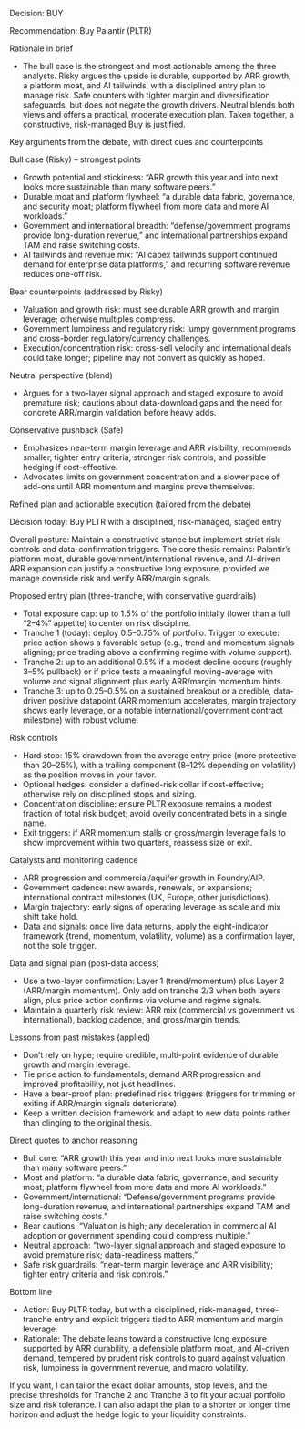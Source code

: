 Decision: BUY

Recommendation: Buy Palantir (PLTR)

Rationale in brief
- The bull case is the strongest and most actionable among the three analysts. Risky argues the upside is durable, supported by ARR growth, a platform moat, and AI tailwinds, with a disciplined entry plan to manage risk. Safe counters with tighter margin and diversification safeguards, but does not negate the growth drivers. Neutral blends both views and offers a practical, moderate execution plan. Taken together, a constructive, risk-managed Buy is justified.

Key arguments from the debate, with direct cues and counterpoints

Bull case (Risky) – strongest points
- Growth potential and stickiness: “ARR growth this year and into next looks more sustainable than many software peers.”
- Durable moat and platform flywheel: “a durable data fabric, governance, and security moat; platform flywheel from more data and more AI workloads.”
- Government and international breadth: “defense/government programs provide long-duration revenue,” and international partnerships expand TAM and raise switching costs.
- AI tailwinds and revenue mix: “AI capex tailwinds support continued demand for enterprise data platforms,” and recurring software revenue reduces one-off risk.

Bear counterpoints (addressed by Risky)
- Valuation and growth risk: must see durable ARR growth and margin leverage; otherwise multiples compress.
- Government lumpiness and regulatory risk: lumpy government programs and cross-border regulatory/currency challenges.
- Execution/concentration risk: cross-sell velocity and international deals could take longer; pipeline may not convert as quickly as hoped.

Neutral perspective (blend)
- Argues for a two-layer signal approach and staged exposure to avoid premature risk; cautions about data-download gaps and the need for concrete ARR/margin validation before heavy adds.

Conservative pushback (Safe)
- Emphasizes near-term margin leverage and ARR visibility; recommends smaller, tighter entry criteria, stronger risk controls, and possible hedging if cost-effective.
- Advocates limits on government concentration and a slower pace of add-ons until ARR momentum and margins prove themselves.

Refined plan and actionable execution (tailored from the debate)

Decision today: Buy PLTR with a disciplined, risk-managed, staged entry

Overall posture: Maintain a constructive stance but implement strict risk controls and data-confirmation triggers. The core thesis remains: Palantir’s platform moat, durable government/international revenue, and AI-driven ARR expansion can justify a constructive long exposure, provided we manage downside risk and verify ARR/margin signals.

Proposed entry plan (three-tranche, with conservative guardrails)
- Total exposure cap: up to 1.5% of the portfolio initially (lower than a full “2–4%” appetite) to center on risk discipline.
- Tranche 1 (today): deploy 0.5–0.75% of portfolio. Trigger to execute: price action shows a favorable setup (e.g., trend and momentum signals aligning; price trading above a confirming regime with volume support).
- Tranche 2: up to an additional 0.5% if a modest decline occurs (roughly 3–5% pullback) or if price tests a meaningful moving-average with volume and signal alignment plus early ARR/margin momentum hints.
- Tranche 3: up to 0.25–0.5% on a sustained breakout or a credible, data-driven positive datapoint (ARR momentum accelerates, margin trajectory shows early leverage, or a notable international/government contract milestone) with robust volume.

Risk controls
- Hard stop: 15% drawdown from the average entry price (more protective than 20–25%), with a trailing component (8–12% depending on volatility) as the position moves in your favor.
- Optional hedges: consider a defined-risk collar if cost-effective; otherwise rely on disciplined stops and sizing.
- Concentration discipline: ensure PLTR exposure remains a modest fraction of total risk budget; avoid overly concentrated bets in a single name.
- Exit triggers: if ARR momentum stalls or gross/margin leverage fails to show improvement within two quarters, reassess size or exit.

Catalysts and monitoring cadence
- ARR progression and commercial/aquifer growth in Foundry/AIP.
- Government cadence: new awards, renewals, or expansions; international contract milestones (UK, Europe, other jurisdictions).
- Margin trajectory: early signs of operating leverage as scale and mix shift take hold.
- Data and signals: once live data returns, apply the eight-indicator framework (trend, momentum, volatility, volume) as a confirmation layer, not the sole trigger.

Data and signal plan (post-data access)
- Use a two-layer confirmation: Layer 1 (trend/momentum) plus Layer 2 (ARR/margin momentum). Only add on tranche 2/3 when both layers align, plus price action confirms via volume and regime signals.
- Maintain a quarterly risk review: ARR mix (commercial vs government vs international), backlog cadence, and gross/margin trends.

Lessons from past mistakes (applied)
- Don’t rely on hype; require credible, multi-point evidence of durable growth and margin leverage.
- Tie price action to fundamentals; demand ARR progression and improved profitability, not just headlines.
- Have a bear-proof plan: predefined risk triggers (triggers for trimming or exiting if ARR/margin signals deteriorate).
- Keep a written decision framework and adapt to new data points rather than clinging to the original thesis.

Direct quotes to anchor reasoning
- Bull core: “ARR growth this year and into next looks more sustainable than many software peers.” 
- Moat and platform: “a durable data fabric, governance, and security moat; platform flywheel from more data and more AI workloads.”
- Government/international: “Defense/government programs provide long-duration revenue, and international partnerships expand TAM and raise switching costs.”
- Bear cautions: “Valuation is high; any deceleration in commercial AI adoption or government spending could compress multiple.” 
- Neutral approach: “two-layer signal approach and staged exposure to avoid premature risk; data-readiness matters.”
- Safe risk guardrails: “near-term margin leverage and ARR visibility; tighter entry criteria and risk controls.”

Bottom line
- Action: Buy PLTR today, but with a disciplined, risk-managed, three-tranche entry and explicit triggers tied to ARR momentum and margin leverage.
- Rationale: The debate leans toward a constructive long exposure supported by ARR durability, a defensible platform moat, and AI-driven demand, tempered by prudent risk controls to guard against valuation risk, lumpiness in government revenue, and macro volatility.

If you want, I can tailor the exact dollar amounts, stop levels, and the precise thresholds for Tranche 2 and Tranche 3 to fit your actual portfolio size and risk tolerance. I can also adapt the plan to a shorter or longer time horizon and adjust the hedge logic to your liquidity constraints.